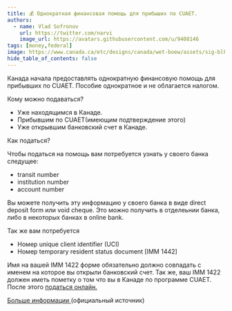 ```yaml
---
title: 💰 Однократная финансовая помощь для прибыших по CUAET.
authors:
  - name: Vlad Sofronov
    url: https://twitter.com/narvi
    image_url: https://avatars.githubusercontent.com/u/9408146
tags: [money,federal]
image: https://www.canada.ca/etc/designs/canada/wet-boew/assets/sig-blk-en.svg
hide_table_of_contents: false
---
```


Канада начала предоставлять однократную финансовую помощь для прибывших по CUAET. Пособие однократное и не облагается налогом. 

Кому можно подаваться?  

- Уже находящимся в Канаде.
- Прибывшим по CUAET(имеющим подтверждение этого)
- Уже открывшим банковский счет в Канаде.

Как податься?  

Чтобы податься на помощь вам потребуется узнать у своего банка следущее:

- transit number
- institution number
- account number

Вы можете получить эту информацию у своего банка в виде direct deposit form или void cheque. Это можно получить в отделеьнии банка, либо в некоторых банках в online bank.

Так же вам потребуется
- Номер unique client identifier (UCI)
- Номер temporary resident status document [IMM 1442]

Имя на вашей IMM 1422 форме обязательно должно совпадать с именем на которое вы открыли банковский счет. Так же, ваш IMM 1422 должен иметь пометку о том что вы в Канаде по программе CUAET. После этого [податься онлайн.](https://srv217.services.gc.ca/ihst4/Questionnaire.aspx?sid=7c5d8cd8-ef9e-4f91-ab07-112bbce770bb&lc=eng&GocTemplateCulture=en-CA&iffsappid=cats&iffssid=8cc3d4ba-8fdb-4907-b14a-b5782a3a3d3c)

[Больше информации ]((https://www.canada.ca/en/immigration-refugees-citizenship/services/immigrate-canada/ukraine-measures/settlement/get-financial-assistance.html)) (официальный источник)



